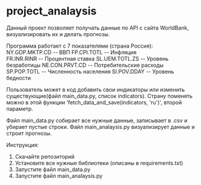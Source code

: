 # project_analaysis
Данный проект позволяет получать данные по API с сайта WorldBank, визуализировать их и делать прогнозы.

Программа работает c 7 показателями (страна Россия):
NY.GDP.MKTP.CD -- ВВП
FP.CPI.TOTL -- Инфляция  
FR.INR.RINR -- Процентная ставка
SL.UEM.TOTL.ZS -- Уровень безработицы
NE.CON.PRVT.CD -- Потребительские расходы
SP.POP.TOTL -- Численность населения
SI.POV.DDAY --  Уровень бедности

Пользователь может в код добавить свои индикаторы или изменить существующие(файл main_data.py, список indicators). 
Страну поменять можно в этой функции 'fetch_data_and_save(indicators, 'ru')', второй параметр.

Файл main_data.py собирает все нужные данные, записывает в .csv и убирает пустые строки.
Файл main_analaysis.py визуализирует данные и строит прогнозы.

Инструкция:
1. Скачайте репозиторий
2. Установите все нужные библиотеки (описаны в requirements.txt)
3. Запустите файл main_data.py
4. Запустите файл main_analaysis.py
